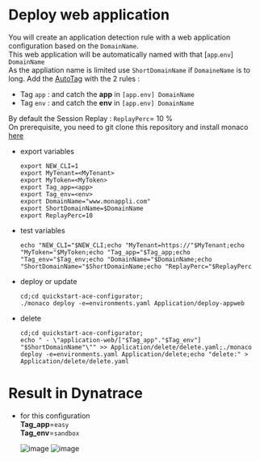 # Deploy web application


You will create an application detection rule with a web application configuration based on the `DomainName`.  
This web application will be automatically named with that [`app`.`env`] `DomainName`  
As the appliation name is limited use `ShortDomainName` if `DomaineName` is to long.
Add the [AutoTag](/Tag) with the 2 rules : 
 - Tag `app` : and catch the **app** in `[app.env] DomainName` 
 - Tag `env` : and catch the **env** in `[app.env] DomainName`

By default the Session Replay : `ReplayPerc`= 10 %  
On prerequisite, you need to git clone this repository and install monaco [here](https://github.com/JLLormeau/OnDemand-Configuration-with-Monaco#ondemand-configuration-with-monaco)
 
- export variables

      export NEW_CLI=1
      export MyTenant=<MyTenant>
      export MyToken=<MyToken>
      export Tag_app=<app>
      export Tag_env=<env>
      export DomainName="www.monappli.com"
      export ShortDomainName=$DomainName
      export ReplayPerc=10
      
- test variables

      echo "NEW_CLI="$NEW_CLI;echo "MyTenant=https://"$MyTenant;echo "MyToken="$MyToken;echo "Tag_app="$Tag_app;echo "Tag_env="$Tag_env;echo "DomainName="$DomainName;echo "ShortDomainName="$ShortDomainName;echo "ReplayPerc="$ReplayPerc
     
- deploy or update

      cd;cd quickstart-ace-configurator;
      ./monaco deploy -e=environments.yaml Application/deploy-appweb
      
- delete

      cd;cd quickstart-ace-configurator;
      echo " - \"application-web/["$Tag_app"."$Tag_env"] "$ShortDomainName"\"" >> Application/delete/delete.yaml;./monaco deploy -e=environments.yaml Application/delete;echo "delete:" > Application/delete/delete.yaml


# Result in Dynatrace 
- for this configuration  
       **Tag_app**=`easy`  
       **Tag_env**=`sandbox`  
   
   ![image](https://user-images.githubusercontent.com/40337213/119887862-f71cda80-bf34-11eb-8ea2-47af768c0118.png)
    ![image](https://user-images.githubusercontent.com/40337213/119887790-dfdded00-bf34-11eb-9199-7dc600c0759e.png)
